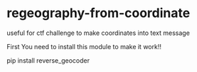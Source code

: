 # regeography-from-coordinate
useful for ctf challenge to make coordinates into text message 

First You need to install this module to make it work!!

pip install reverse_geocoder

